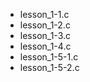 <ul>
  <li>lesson_1-1.c</li>
  <li>lesson_1-2.c</li>
  <li>lesson_1-3.c</li>
  <li>lesson_1-4.c</li>
  <li>lesson_1-5-1.c</li>
  <li>lesson_1-5-2.c</li>
</ul>
